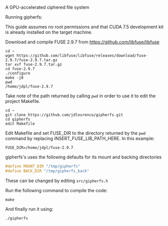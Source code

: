 A GPU-accelerated ciphered file system


Running gipherfs:

This guide assumes no root permissions and that CUDA 7.5 development kit is already installed on the target machine. 

Download and compile FUSE 2.9.7 from https://github.com/libfuse/libfuse

```shell
cd ~
wget https://github.com/libfuse/libfuse/releases/download/fuse-2.9.7/fuse-2.9.7.tar.gz
tar xvf fuse-2.9.7.tar.gz
cd fuse-2.9.7
./configure
make -j8
pwd
/home/jdpl/fuse-2.9.7
```

Take note of the path returned by calling `pwd` in order to use it to edit the project Makefile.



```shell
cd ~
git clone https://github.com/jdlourenco/gipherfs.git
cd gipherfs
edit Makefile
```

Edit Makefile and set FUSE_DIR to the directory returned by the `pwd` command by replacing INSERT_FUSE_LIB_PATH_HERE.
In this example:

`
FUSE_DIR=/home/jdpl/fuse-2.9.7
`

gipherfs's uses the following defaults for its mount and backing directories

```c
#define MOUNT_DIR "/tmp/gipherfs"
#define BACK_DIR "/tmp/gipherfs_back"
```

These can be changed by editing `src/gipherfs.h`


Run the following command to compile the code:
```shell
make
```

And finally run it using:
```shell
./gipherfs
```

